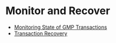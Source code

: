 # Monitor and Recover

* [Monitoring State of GMP Transactions](./monitor-recover/monitoring)
* [Transaction Recovery](./monitor-recover/recovery)